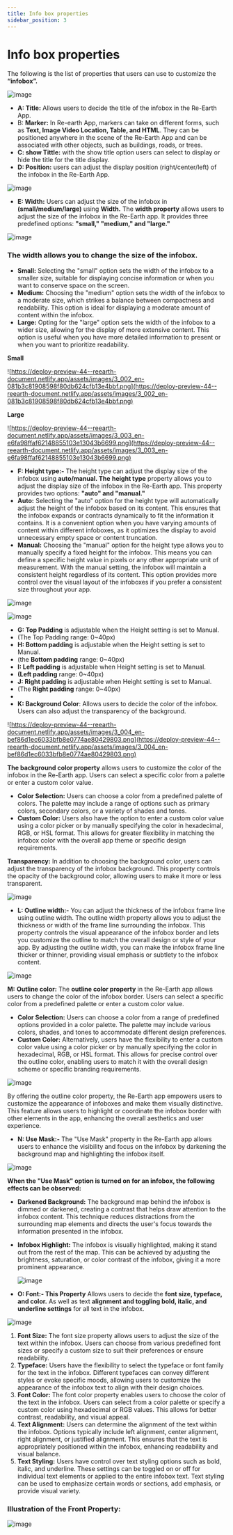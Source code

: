 ```yaml
---
title: Info box properties
sidebar_position: 3
---
```


# Info box properties

The following is the list of properties that users can use to customize the **“infobox”.**

![image](./img/0.png)

- **A: Title:** Allows users to decide the title of the infobox in the Re-Earth App.
- B: **Marker:** In Re-earth App, markers can take on different forms, such as **Text, Image Video Location, Table, and HTML**. They can be positioned anywhere in the scene of the Re-Earth App and can be associated with other objects, such as buildings, roads, or trees.
- **C: show Tittle:** with the show title option users can select to display or hide the title for the title display.
- **D: Position:** users can adjust the display position (right/center/left) of the infobox in the Re-Earth App.

![image](./img/1.png)

- **E: Width:** Users can adjust the size of the infobox in **(small/medium/large)** using **Width.** The **width property** allows users to adjust the size of the infobox in the Re-Earth app. It provides three predefined options: **"small," "medium," and "large."**

![image](./img/2.png)

### The width allows you to change the size of the infobox.

- **Small:** Selecting the "small" option sets the width of the infobox to a smaller size, suitable for displaying concise information or when you want to conserve space on the screen.
- **Medium:** Choosing the "medium" option sets the width of the infobox to a moderate size, which strikes a balance between compactness and readability. This option is ideal for displaying a moderate amount of content within the infobox.
- **Large:** Opting for the "large" option sets the width of the infobox to a wider size, allowing for the display of more extensive content. This option is useful when you have more detailed information to present or when you want to prioritize readability.

**Small**

![https://deploy-preview-44--reearth-document.netlify.app/assets/images/3_002_en-081b3c81908598f80db624cfb13e4bbf.png](https://deploy-preview-44--reearth-document.netlify.app/assets/images/3_002_en-081b3c81908598f80db624cfb13e4bbf.png)

**Large**

![https://deploy-preview-44--reearth-document.netlify.app/assets/images/3_003_en-e6fa98ffaf62148855103e13043b6699.png](https://deploy-preview-44--reearth-document.netlify.app/assets/images/3_003_en-e6fa98ffaf62148855103e13043b6699.png)

- **F: Height type:-**  The height type can adjust the display size of the infobox using **auto/manual. The** **height type** property allows you to adjust the display size of the infobox in the Re-Earth app. This property provides two options: **"auto" and "manual."**
- **Auto:** Selecting the "auto" option for the height type will automatically adjust the height of the infobox based on its content. This ensures that the infobox expands or contracts dynamically to fit the information it contains. It is a convenient option when you have varying amounts of content within different infoboxes, as it optimizes the display to avoid unnecessary empty space or content truncation.
- **Manual:** Choosing the "manual" option for the height type allows you to manually specify a fixed height for the infobox. This means you can define a specific height value in pixels or any other appropriate unit of measurement. With the manual setting, the infobox will maintain a consistent height regardless of its content. This option provides more control over the visual layout of the infoboxes if you prefer a consistent size throughout your app.

![image](./img/3.png)

![image](./img/4.png)

- **G: Top Padding** is adjustable when the Height setting is set to Manual.
- (The Top Padding range: 0~40px)
- **H: Bottom padding**  is adjustable when the Height setting is set to Manual.
- (the **Bottom padding** range: 0~40px)
- **I: Left padding** is adjustable when Height setting is set to Manual.
- **(Left padding** range: 0~40px)
- **J: Right padding** is adjustable when Height setting is set to Manual.
- (The **Right padding** range: 0~40px)
- 
- **K: Background Color**: Allows users to decide the color of the infobox. Users can also adjust the transparency of the background.

![https://deploy-preview-44--reearth-document.netlify.app/assets/images/3_004_en-bef86d1ec6033bfb8e0774ae80429803.png](https://deploy-preview-44--reearth-document.netlify.app/assets/images/3_004_en-bef86d1ec6033bfb8e0774ae80429803.png)

**The background color property** allows users to customize the color of the infobox in the Re-Earth app. Users can select a specific color from a palette or enter a custom color value.

- **Color Selection:** Users can choose a color from a predefined palette of colors. The palette may include a range of options such as primary colors, secondary colors, or a variety of shades and tones.
- **Custom Color:** Users also have the option to enter a custom color value using a color picker or by manually specifying the color in hexadecimal, RGB, or HSL format. This allows for greater flexibility in matching the infobox color with the overall app theme or specific design requirements.

**Transparency:** In addition to choosing the background color, users can adjust the transparency of the infobox background. This property controls the opacity of the background color, allowing users to make it more or less transparent.

![image](./img/5.png)

- **L: Outline width:**- You can adjust the thickness of the infobox frame line using outline width. The outline width property allows you to adjust the thickness or width of the frame line surrounding the infobox. This property controls the visual appearance of the infobox border and lets you customize the outline to match the overall design or style of your app. By adjusting the outline width, you can make the infobox frame line thicker or thinner, providing visual emphasis or subtlety to the infobox content.

![image](./img/6.png)

**M:** **Outline color:** The **outline color property** in the Re-Earth app allows users to change the color of the infobox border. Users can select a specific color from a predefined palette or enter a custom color value.

- **Color Selection:** Users can choose a color from a range of predefined options provided in a color palette. The palette may include various colors, shades, and tones to accommodate different design preferences.
- **Custom Color:** Alternatively, users have the flexibility to enter a custom color value using a color picker or by manually specifying the color in hexadecimal, RGB, or HSL format. This allows for precise control over the outline color, enabling users to match it with the overall design scheme or specific branding requirements.

![image](./img/7.png)

By offering the outline color property, the Re-Earth app empowers users to customize the appearance of infoboxes and make them visually distinctive. This feature allows users to highlight or coordinate the infobox border with other elements in the app, enhancing the overall aesthetics and user experience.

- **N: Use Mask:-** The "Use Mask" property in the Re-Earth app allows users to enhance the visibility and focus on the infobox by darkening the background map and highlighting the infobox itself.

![image](./img/8.png)

**When the "Use Mask" option is turned on for an infobox, the following effects can be observed:**

- **Darkened Background:** The background map behind the infobox is dimmed or darkened, creating a contrast that helps draw attention to the infobox content. This technique reduces distractions from the surrounding map elements and directs the user's focus towards the information presented in the infobox.
- **Infobox Highlight:** The infobox is visually highlighted, making it stand out from the rest of the map. This can be achieved by adjusting the brightness, saturation, or color contrast of the infobox, giving it a more prominent appearance.
    
    ![image](./img/0.gif)
    

- **O: Font:- This Property** Allows users to decide the **font size, typeface, and color.** As well as text **alignment and toggling bold, italic, and underline settings** for all text in the infobox.

![image](./img/9.png)

1. **Font Size:** The font size property allows users to adjust the size of the text within the infobox. Users can choose from various predefined font sizes or specify a custom size to suit their preferences or ensure readability.
2. **Typeface:** Users have the flexibility to select the typeface or font family for the text in the infobox. Different typefaces can convey different styles or evoke specific moods, allowing users to customize the appearance of the infobox text to align with their design choices.
3. **Font Color:** The font color property enables users to choose the color of the text in the infobox. Users can select from a color palette or specify a custom color using hexadecimal or RGB values. This allows for better contrast, readability, and visual appeal.
4. **Text Alignment:** Users can determine the alignment of the text within the infobox. Options typically include left alignment, center alignment, right alignment, or justified alignment. This ensures that the text is appropriately positioned within the infobox, enhancing readability and visual balance.
5. **Text Styling:** Users have control over text styling options such as bold, italic, and underline. These settings can be toggled on or off for individual text elements or applied to the entire infobox text. Text styling can be used to emphasize certain words or sections, add emphasis, or provide visual variety.

### Illustration of the Front Property:

![image](./img/1.gif)
